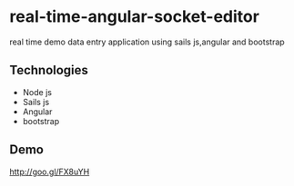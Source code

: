 real-time-angular-socket-editor
===============================

real time demo  data entry application using sails js,angular and bootstrap

## Technologies

- Node js
- Sails js
- Angular
- bootstrap

## Demo

http://goo.gl/FX8uYH
